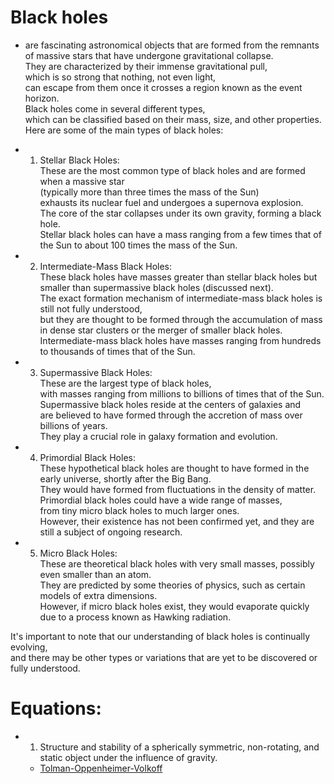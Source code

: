 # Black holes  
  - are fascinating astronomical objects that are formed from the remnants of massive stars that have undergone gravitational collapse.   
     They are characterized by their immense gravitational pull,   
      which is so strong that nothing, not even light,   
       can escape from them once it crosses a region known as the event horizon.   
        Black holes come in several different types,   
         which can be classified based on their mass, size, and other properties.   
          Here are some of the main types of black holes:  
  
  - 1. Stellar Black Holes:   
        These are the most common type of black holes and are formed when a massive star   
         (typically more than three times the mass of the Sun)   
          exhausts its nuclear fuel and undergoes a supernova explosion.   
           The core of the star collapses under its own gravity, forming a black hole.   
            Stellar black holes can have a mass ranging from a few times that of the Sun to about 100 times the mass of the Sun.  
  
  - 2. Intermediate-Mass Black Holes:   
        These black holes have masses greater than stellar black holes but smaller than supermassive black holes (discussed next).   
         The exact formation mechanism of intermediate-mass black holes is still not fully understood,   
          but they are thought to be formed through the accumulation of mass in dense star clusters or the merger of smaller black holes.   
           Intermediate-mass black holes have masses ranging from hundreds to thousands of times that of the Sun.  

  - 3. Supermassive Black Holes:    
        These are the largest type of black holes,   
         with masses ranging from millions to billions of times that of the Sun.   
          Supermassive black holes reside at the centers of galaxies and   
           are believed to have formed through the accretion of mass over billions of years.   
            They play a crucial role in galaxy formation and evolution.  
  
  - 4. Primordial Black Holes:   
        These hypothetical black holes are thought to have formed in the early universe, shortly after the Big Bang.   
         They would have formed from fluctuations in the density of matter.   
          Primordial black holes could have a wide range of masses,   
           from tiny micro black holes to much larger ones.   
            However, their existence has not been confirmed yet, and they are still a subject of ongoing research.  

  - 5. Micro Black Holes:    
        These are theoretical black holes with very small masses, possibly even smaller than an atom.   
         They are predicted by some theories of physics, such as certain models of extra dimensions.   
          However, if micro black holes exist, they would evaporate quickly due to a process known as Hawking radiation.  
  
It's important to note that our understanding of black holes is continually evolving,   
 and there may be other types or variations that are yet to be discovered or fully understood.  

# Equations:  
 - 1. Structure and stability of a spherically symmetric, non-rotating, and static object under the influence of gravity.  
    - [Tolman-Oppenheimer-Volkoff](/assets/docs/universe/equations/Theoretical-Physics/Tolman-Oppenheimer-Volkoff.md)   
